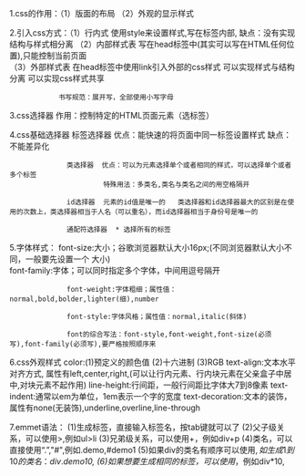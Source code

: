 1.css的作用：（1）版面的布局 （2）外观的显示样式

2.引入css方式：（1）行内式  使用style来设置样式,写在标签内部,
                          缺点：没有实现结构与样式相分离
              （2）内部样式表  写在head标签中(其实可以写在HTML任何位置),只能控制当前页面  
              （3）外部样式表  在head标签中使用link引入外部的css样式
                              可以实现样式与结构分离
                              可以实现css样式共享

                书写规范：展开写，全部使用小写字母   

3.css选择器 作用：控制特定的HTML页面元素（选标签）

4.css基础选择器    标签选择器  优点：能快速的将页面中同一标签设置样式
                             缺点：不能差异化

                  类选择器  优点：可以为元素选择单个或者相同的样式，可以选择单个或者多个标签
                           特殊用法：多类名,类名与类名之间的用空格隔开

                  id选择器  元素的id值是唯一的   类选择器和id选择器最大的区别是在使用的次数上，类选择器相当于人名（可以重名），而id选择器相当于身份号是唯一的

                  通配符选择器  * 选择所有的标签

5.字体样式：       font-size:大小；谷歌浏览器默认大小16px;(不同浏览器默认大小不同，一般要先设置一个 大小)              
                  font-family:字体；可以同时指定多个字体，中间用逗号隔开

                  font-weight:字体粗细；属性值：normal,bold,bolder,lighter(细),number

                  font-style:字体风格；属性值：normal,italic(斜体)

                  font的综合写法：font-style,font-weight,font-size(必须写),font-family(必须写),要严格按照顺序来

6.css外观样式     color:(1)预定义的颜色值 (2)十六进制 (3)RGB
                 text-align:文本水平对齐方式, 属性有left,center,right,(可以让行内元素、行内块元素在父亲盒子中居中,对块元素不起作用)
                 line-height:行间距，一般行间距比字体大7到8像素
                 text-indent:通常以em为单位，1em表示一个字的宽度
                 text-decoration:文本的装饰，属性有none(无装饰),underline,overline,line-through

7.emmet语法：    (1)生成标签，直接输入标签名，按tab键就可以了
                 (2)父子级关系，可以使用>,例如ul>li
                 (3)兄弟级关系，可以使用+，例如div+p
                 (4)类名，可以直接使用“.”,"#",例如.demo,#demo1
                 (5)如果div的类名有顺序可以使用$,如生成1到10的类名：div.demo$*10,
                 (6)如果想要生成相同的标签，可以使用*，例如div*10,



